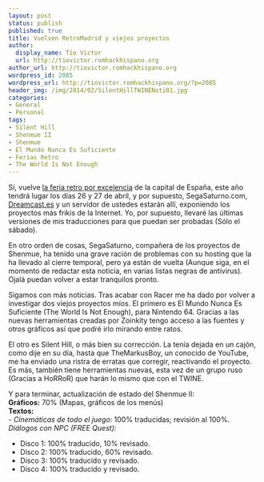 ```yaml
---
layout: post
status: publish
published: true
title: Vuelven RetroMadrid y viejos proyectos
author:
  display_name: Tío Víctor
  url: http://tiovictor.romhackhispano.org
author_url: http://tiovictor.romhackhispano.org
wordpress_id: 2085
wordpress_url: http://tiovictor.romhackhispano.org/?p=2085
header_img: /img/2014/02/SilentHillTWINENoti01.jpg
categories:
- General
- Personal
tags:
- Silent Hill
- Shenmue II
- Shenmue
- El Mundo Nunca Es Suficiente
- Ferias Retro
- The World Is Not Enough
---
```

Sí, vuelve [la feria retro por excelencia](http://www.retromadrid.org/) 
de la capital de España, este año tendrá lugar  los días 26 y 27 de abril, 
y por supuesto, SegaSaturno.com, [Dreamcast.es](http://www.dreamcast.es) 
y un servidor de ustedes estarán allí, exponiendo los proyectos más frikis 
de la Internet. Yo, por supuesto, llevaré las últimas versiones de mis traducciones 
para que puedan ser probadas (Sólo el sábado).

En otro orden de cosas, SegaSaturno, compañera de los proyectos de Shenmue, 
ha tenido una grave ración de problemas con su hosting que la ha llevado al 
cierre temporal, pero ya están de vuelta (Aunque siga, en el momento de 
redactar esta noticia, en varias listas negras de antivirus). Ojalá puedan 
volver a estar tranquilos pronto.

Sigamos con más noticias. Tras acabar con Racer me ha dado por volver a investigar 
dos viejos proyectos míos. El primero es El Mundo Nunca Es Suficiente (The World Is Not 
Enough), para Nintendo 64. Gracias a las nuevas herramientas creadas por Zoinkity tengo 
acceso a las fuentes y otros gráficos así que podré irlo mirando entre ratos.

El otro es Silent Hill, o más bien su corrección. La tenía dejada en un cajón, como 
dije en su día, hasta que TheMarkusBoy, un conocido de YouTube, me ha enviado una ristra 
de erratas que corregir, reactivando el proyecto. Es más, también tiene herramientas 
nuevas, esta vez de un grupo ruso (Gracias a HoRRoR) que harán lo mismo que con el TWINE.

Y para terminar, actualización de estado del Shenmue II:  
**Gráficos:** 70% (Mapas, gráficos de los menús)  
**Textos:**  
_- Cinemáticas de todo el juego:_ 100% traducidas; revisión al 100%.  
_Diálogos con NPC (FREE Quest):_  
- Disco 1: 100% traducido, 10% revisado.  
- Disco 2: 100% traducido, 60% revisado.  
- Disco 3: 100% traducido y revisado.  
- Disco 4: 100% traducido y revisado.
